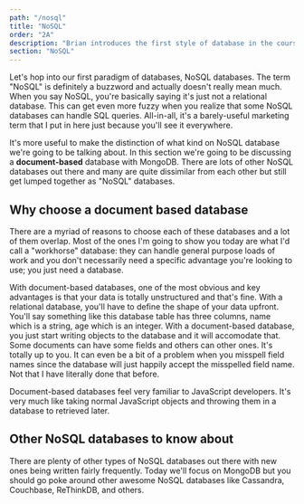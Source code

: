 ```yaml
---
path: "/nosql"
title: "NoSQL"
order: "2A"
description: "Brian introduces the first style of database in the course, NoSQL. He goes over what the term means and leads into the example NoSQL you are going to work with, MongoDB."
section: "NoSQL"
---
```


Let's hop into our first paradigm of databases, NoSQL databases. The term "NoSQL" is definitely a buzzword and actually doesn't really mean much. When you say NoSQL, you're basically saying it's just not a relational database. This can get even more fuzzy when you realize that some NoSQL databases can handle SQL queries. All-in-all, it's a barely-useful marketing term that I put in here just because you'll see it everywhere.

It's more useful to make the distinction of what kind on NoSQL database we're going to be talking about. In this section we're going to be discussing a **document-based** database with MongoDB. There are lots of other NoSQL databases out there and many are quite dissimilar from each other but still get lumped together as "NoSQL" databases.

## Why choose a document based database

There are a myriad of reasons to choose each of these databases and a lot of them overlap. Most of the ones I'm going to show you today are what I'd call a "workhorse" database: they can handle general purpose loads of work and you don't necessarily need a specific advantage you're looking to use; you just need a database.

With document-based databases, one of the most obvious and key advantages is that your data is totally unstructured and that's fine. With a relational database, you'll have to define the shape of your data upfront. You'll say something like this database table has three columns, name which is a string, age which is an integer. With a document-based database, you just start writing objects to the database and it will accomodate that. Some documents can have some fields and others can other ones. It's totally up to you. It can even be a bit of a problem when you misspell field names since the database will just happily accept the misspelled field name. Not that I have literally done that before.

Document-based databases feel very familiar to JavaScript developers. It's very much like taking normal JavaScript objects and throwing them in a database to retrieved later.

## Other NoSQL databases to know about

There are plenty of other types of NoSQL databases out there with new ones being written fairly frequently. Today we'll focus on MongoDB but you should go poke around other awesome NoSQL databases like Cassandra, Couchbase, ReThinkDB, and others.
